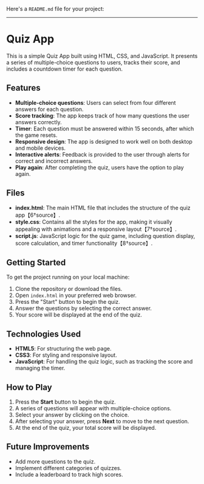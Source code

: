 Here's a `README.md` file for your project:

---

# Quiz App

This is a simple Quiz App built using HTML, CSS, and JavaScript. It presents a series of multiple-choice questions to users, tracks their score, and includes a countdown timer for each question.

## Features

- **Multiple-choice questions**: Users can select from four different answers for each question.
- **Score tracking**: The app keeps track of how many questions the user answers correctly.
- **Timer**: Each question must be answered within 15 seconds, after which the game resets.
- **Responsive design**: The app is designed to work well on both desktop and mobile devices.
- **Interactive alerts**: Feedback is provided to the user through alerts for correct and incorrect answers.
- **Play again**: After completing the quiz, users have the option to play again.

## Files

- **index.html**: The main HTML file that includes the structure of the quiz app【6†source】.
- **style.css**: Contains all the styles for the app, making it visually appealing with animations and a responsive layout【7†source】.
- **script.js**: JavaScript logic for the quiz game, including question display, score calculation, and timer functionality【8†source】.

## Getting Started

To get the project running on your local machine:

1. Clone the repository or download the files.
2. Open `index.html` in your preferred web browser.
3. Press the "Start" button to begin the quiz.
4. Answer the questions by selecting the correct answer.
5. Your score will be displayed at the end of the quiz.

## Technologies Used

- **HTML5**: For structuring the web page.
- **CSS3**: For styling and responsive layout.
- **JavaScript**: For handling the quiz logic, such as tracking the score and managing the timer.

## How to Play

1. Press the **Start** button to begin the quiz.
2. A series of questions will appear with multiple-choice options.
3. Select your answer by clicking on the choice.
4. After selecting your answer, press **Next** to move to the next question.
5. At the end of the quiz, your total score will be displayed.

## Future Improvements

- Add more questions to the quiz.
- Implement different categories of quizzes.
- Include a leaderboard to track high scores.
